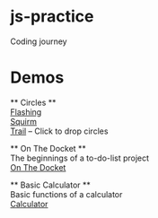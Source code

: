# js-practice
Coding journey


# Demos
** Circles ** <br>
[Flashing](http://varietystudios.com/programming/JS/circles/flashing) <br>
[Squirm](http://varietystudios.com/programming/JS/circles/squirm) <br>
[Trail](http://varietystudios.com/programming/JS/circles/trails) – Click to drop circles <br>

** On The Docket ** <br>
The beginnings of a to-do-list project <br>
[On The Docket](http://varietystudios.com/programming/JS/on-the-docket/)

** Basic Calculator ** <br>
Basic functions of a calculator <br>
[Calculator](http://varietystudios.com/programming/JS/calculator/)
